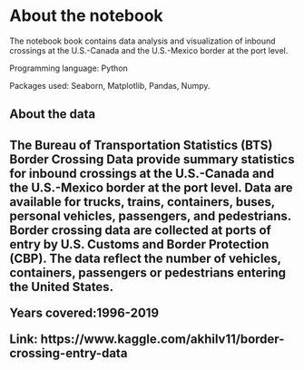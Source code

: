 <h1>About the notebook</h1>
<p>The notebook book contains data analysis and visualization of inbound crossings at the U.S.-Canada and the U.S.-Mexico border at the port level.</p>
<p>Programming language: Python</p>
<p>Packages used: Seaborn, Matplotlib, Pandas, Numpy.</p>

<h2>About the data<h2>
<p>The Bureau of Transportation Statistics (BTS) Border Crossing Data provide summary statistics for inbound crossings at the U.S.-Canada and the U.S.-Mexico border at the port level. Data are available for trucks, trains, containers, buses, personal vehicles, passengers, and pedestrians. Border crossing data are collected at ports of entry by U.S. Customs and Border Protection (CBP). The data reflect the number of vehicles, containers, passengers or pedestrians entering the United States.</p> 

<p>Years covered:1996-2019</p>
<p>Link: https://www.kaggle.com/akhilv11/border-crossing-entry-data</p>
